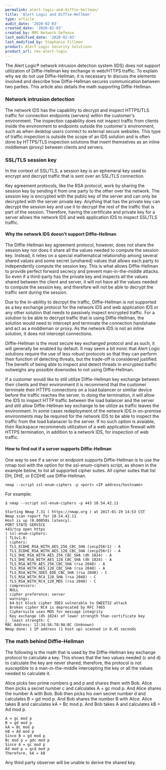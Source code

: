 ```yaml
---
permalink: alert-logic-and-diffie-hellman/
title: 'Alert Logic and Diffie-Hellman'
type: article
audit_date: '2020-02-03'
created_date: '2020-02-03'
created_by: RMS Network Defense
last_modified_date: '2020-02-03'
last_modified_by: Stephanie Fillmon
product: Alert Logic Security Solutions
product_url: rms-alert-logic
---
```


The Alert Logic&reg; network intrusion detection system (IDS) does not support utilization of Diffie-Hellman key exchange in web/HTTPS traffic. To explain why we do not use Diffie-Hellman, it is necessary to discuss the elements involved and describe how Diffie-Hellman secures communication between two parties. This article also details the math supporting Diffie-Hellman.

### Network intrusion detection

The network IDS has the capability to decrypt and inspect HTTPS/TLS traffic for connection endpoints (servers) within the customer's environment. The inspection capability does not inspect traffic from clients inside the environment to endpoints outside the customer's environment, such as when desktop users connect to external secure websites. This type of traffic inspection is outside the scope of an IDS solution and is often done by HTTPS/TLS inspection solutions that insert themselves as an inline middleman (proxy) between clients and servers.

### SSL/TLS session key

In the context of SSL/TLS, a session key is an ephemeral key used to encrypt and decrypt traffic that is sent over an SSL/TLS connection.

Key agreement protocols, like the RSA protocol, work by sharing the session key by sending it from one party to the other over the network. The session key is encrypted with the public key of the server and can only be decrypted with the server private key. Anything that has the private key can decrypt the session key and use it to decrypt the rest of the traffic that is part of the session. Therefore, having the certificate and private key for a server allows the network IDS and web application IDS to inspect SSL/TLS traffic.

#### Why the network IDS doesn't support Diffie-Hellman

The Diffie-Hellman key agreement protocol, however, does not share the session key nor does it share all the values needed to compute the session key. Instead, it relies on a special mathematical relationship among several shared values and some secret (unshared) values that allows each party to independently compute the session key. This is what allows Diffie-Hellman to provide perfect forward secrecy and prevent man-in-the-middle attacks. So even if a third-party has the private key and inspects all the values shared between the client and server, it will not have all the values needed to compute the session key, and therefore will not be able to decrypt the traffic sent during the session.

Due to the in-abilitiy to decrpyt the traffic, Diffie-Hellman is not supported as a key exchange protocol for the network IDS and web application IDS or any other solution that needs to passively inspect encrypted traffic. For a solution to be able to decrypt traffic that is using Diffie-Hellman, the solution would need to intercept and terminate the connection handshake and act as a middleman or proxy. As the network IDS is not an inline solution, it does not intercept connections.

Diffie-Hellman is the most secure key exchanged protocol and as such, it will generally be enabled by default. It may seem a bit ironic that Alert Logic solutions require the use of less robust protocols so that they can perform their function of detecting threats, but the trade-off is considered justified. The benefit of being able to inspect and detect threats in encrypted traffic outweighs any possible downsides to not using Diffie-Hellman.

If a customer would like to still utilize Diffie-Hellman key exchange between their clients and their environment it is recommend that the customer terminate their HTTPS connections on a load balancer or similiar device before the traffic reaches the server. In doing the termination, it will allow the IDS to inspect HTTP traffic between the load balancer and the server and still allow Diffie-Hellman key exchange to be utilize as traffic leaves the environment. In some cases redeployment of the network IDS in on-premise environments may be required for the network IDS to be able to inspect the traffic from the load balanacer to the server. If no such option is avaiable, then Rackspace recommends utilization of a web application firewall with HTTPS termination, in addition to a network IDS, for inspection of web traffic. 

#### How to find out if a server supports Diffie-Hellman

One way to see if a server or endpoint supports Diffie-Hellman is to use the nmap tool with the option for the ssl-enum-ciphers script, as shown in the example below, to list all supported cipher suites. All cipher suites that list DH, DHE, or ECDHE use Diffie-Hellman.

    nmap --script ssl-enum-ciphers -p <port> <IP address/hostname>

For example:

    $ nmap --script ssl-enum-ciphers -p 443 10.54.42.11

    Starting Nmap 7.31 ( https://nmap.org ) at 2017-01-19 14:53 CST
    Nmap scan report for 10.54.42.11
    Host is up (0.00058s latency).
    PORT STATE SERVICE
    443/tcp open https
    | ssl-enum-ciphers:
    | TLSv1.0:
    | ciphers:
    | TLS_ECDHE_RSA_WITH_AES_256_CBC_SHA (secp256r1) - A
    | TLS_ECDHE_RSA_WITH_AES_128_CBC_SHA (secp256r1) - A
    | TLS_DHE_RSA_WITH_AES_256_CBC_SHA (dh 1024) - A
    | TLS_DHE_RSA_WITH_AES_128_CBC_SHA (dh 1024) - A
    | TLS_RSA_WITH_AES_256_CBC_SHA (rsa 2048) - A
    | TLS_RSA_WITH_AES_128_CBC_SHA (rsa 2048) - A
    | TLS_RSA_WITH_3DES_EDE_CBC_SHA (rsa 2048) - C
    | TLS_RSA_WITH_RC4_128_SHA (rsa 2048) - C
    | TLS_RSA_WITH_RC4_128_MD5 (rsa 2048) - C
    | compressors:
    | NULL
    | cipher preference: server
    | warnings:
    | 64-bit block cipher 3DES vulnerable to SWEET32 attack
    | Broken cipher RC4 is deprecated by RFC 7465
    | Ciphersuite uses MD5 for message integrity
    | Key exchange (dh 1024) of lower strength than certificate key
    |_ least strength: C
    MAC Address: 12:34:56:78:9A:BC (Unknown)
    Nmap done: 1 IP address (1 host up) scanned in 0.45 seconds

### The math behind Diffie-Hellman

The following is the math that is used by the Diffie-Hellman key exchange protocol to calculate a key. This shows that the two values needed (c and d) to calculate the key are never shared; therefore, the protocol is not susceptible to a man-in-the-middle intercepting the key or all the values needed to calculate it.

Alice picks two prime numbers g and p and shares them with Bob. Alice then picks a secret number c and calculates A = gc mod p. And Alice shares the number A with Bob. Bob then picks his own secret number d and calculates B = gd mod p. And Bob shares the number B with Alice. Alice takes B and calculates kA = Bc mod p. And Bob takes A and calculates kB = Ad mod p.

```
A = gc mod p
B = gd mod p
kA = Bc mod p
kB = Ad mod p
Since B = gd mod p
Bc mod p = gdc mod p
Since A = gc mod p
Ad mod p = gcd mod p
Therefore, kA = kB
```

Any third party observer will be unable to derive the shared key.
